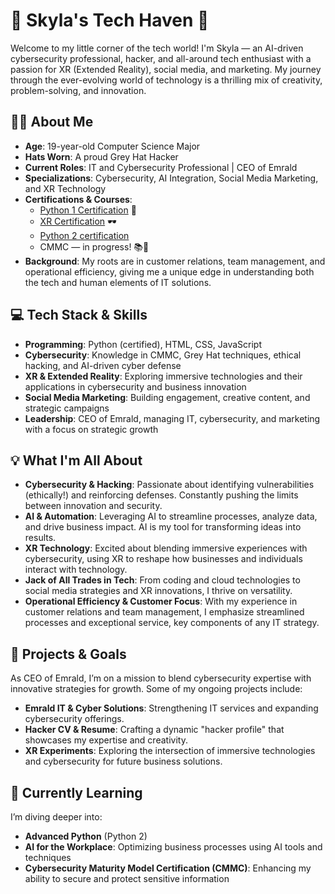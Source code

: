 # 🌟 Skyla's Tech Haven 🌟

Welcome to my little corner of the tech world! I'm Skyla — an AI-driven cybersecurity professional, hacker, and all-around tech enthusiast with a passion for XR (Extended Reality), social media, and marketing. My journey through the ever-evolving world of technology is a thrilling mix of creativity, problem-solving, and innovation.

## 👩‍💻 About Me
- **Age**: 19-year-old Computer Science Major  
- **Hats Worn**: A proud Grey Hat Hacker  
- **Current Roles**: IT and Cybersecurity Professional | CEO of Emrald  
- **Specializations**: Cybersecurity, AI Integration, Social Media Marketing, and XR Technology  
- **Certifications & Courses**:  
  - [Python 1 Certification](https://www.credly.com/badges/8a82f4d0-b3a9-4829-958f-5fc198227ece/public_url) 🐍  
  - [XR Certification](https://www.credly.com/badges/993694a8-1bea-47e2-bace-4cd81b2012f4/public_url) 🕶️
  - [Python 2 certification]([https://www.credly.com/badges/993694a8-1bea-47e2-bace-4cd81b2012f4/public_url](https://www.credly.com/badges/e384fc13-78a2-4a70-b364-dba1e88ea252/public_url)) 
  - CMMC — in progress! 📚🚀  
- **Background**: My roots are in customer relations, team management, and operational efficiency, giving me a unique edge in understanding both the tech and human elements of IT solutions.

## 💻 Tech Stack & Skills
- **Programming**: Python (certified), HTML, CSS, JavaScript  
- **Cybersecurity**: Knowledge in CMMC, Grey Hat techniques, ethical hacking, and AI-driven cyber defense  
- **XR & Extended Reality**: Exploring immersive technologies and their applications in cybersecurity and business innovation  
- **Social Media Marketing**: Building engagement, creative content, and strategic campaigns  
- **Leadership**: CEO of Emrald, managing IT, cybersecurity, and marketing with a focus on strategic growth  

## 💡 What I'm All About
- **Cybersecurity & Hacking**: Passionate about identifying vulnerabilities (ethically!) and reinforcing defenses. Constantly pushing the limits between innovation and security.  
- **AI & Automation**: Leveraging AI to streamline processes, analyze data, and drive business impact. AI is my tool for transforming ideas into results.  
- **XR Technology**: Excited about blending immersive experiences with cybersecurity, using XR to reshape how businesses and individuals interact with technology.  
- **Jack of All Trades in Tech**: From coding and cloud technologies to social media strategies and XR innovations, I thrive on versatility.  
- **Operational Efficiency & Customer Focus**: With my experience in customer relations and team management, I emphasize streamlined processes and exceptional service, key components of any IT strategy.

## 🚀 Projects & Goals
As CEO of Emrald, I’m on a mission to blend cybersecurity expertise with innovative strategies for growth. Some of my ongoing projects include:
- **Emrald IT & Cyber Solutions**: Strengthening IT services and expanding cybersecurity offerings.  
- **Hacker CV & Resume**: Crafting a dynamic "hacker profile" that showcases my expertise and creativity.  
- **XR Experiments**: Exploring the intersection of immersive technologies and cybersecurity for future business solutions.

## 🎯 Currently Learning
I’m diving deeper into:  
- **Advanced Python** (Python 2)  
- **AI for the Workplace**: Optimizing business processes using AI tools and techniques  
- **Cybersecurity Maturity Model Certification (CMMC)**: Enhancing my ability to secure and protect sensitive information  
